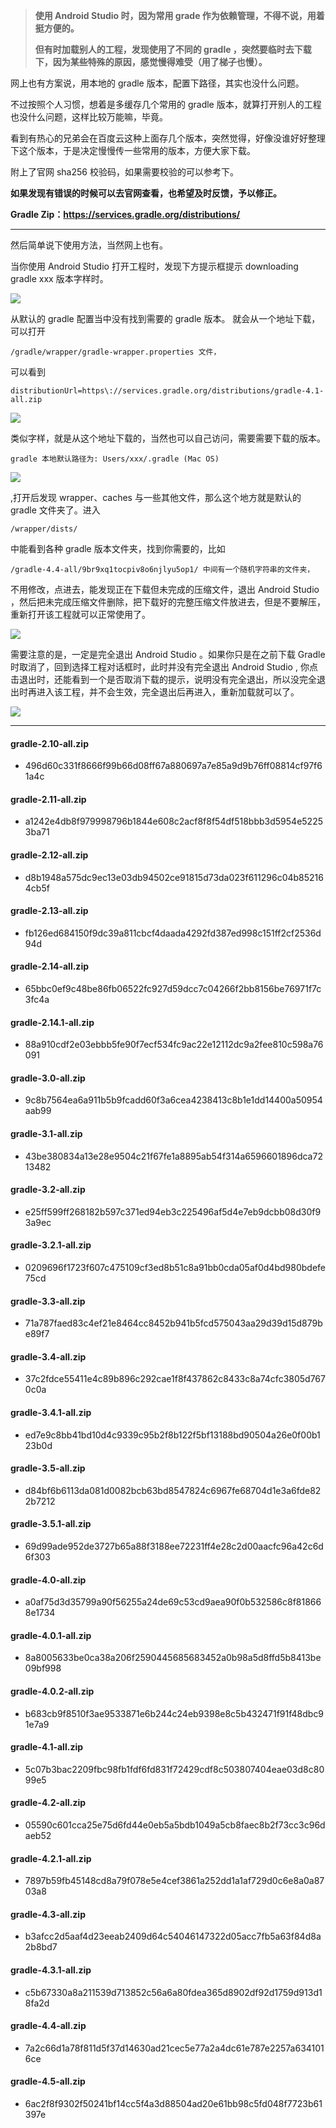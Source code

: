 > **使用 Android Studio 时，因为常用 grade 作为依赖管理，不得不说，用着挺方便的。**
>
> **但有时加载别人的工程，发现使用了不同的 gradle ，突然要临时去下载下，因为某些特殊的原因，感觉慢得难受（用了梯子也慢）。**

网上也有方案说，用本地的 gradle 版本，配置下路径，其实也没什么问题。

不过按照个人习惯，想着是多缓存几个常用的 gradle 版本，就算打开别人的工程也没什么问题，这样比较万能嘛，毕竟。

看到有热心的兄弟会在百度云这种上面存几个版本，突然觉得，好像没谁好好整理下这个版本，于是决定慢慢传一些常用的版本，方便大家下载。

附上了官网 sha256 校验码，如果需要校验的可以参考下。

**如果发现有错误的时候可以去官网查看，也希望及时反馈，予以修正。**

**Gradle Zip：https://services.gradle.org/distributions/**

---

然后简单说下使用方法，当然网上也有。

当你使用 Android Studio 打开工程时，发现下方提示框提示 downloading gradle xxx 版本字样时。

![](https://github.com/RamboPan/gradle_download/blob/master/Image/gradle_downloading.png)

从默认的 gradle 配置当中没有找到需要的 gradle 版本。
就会从一个地址下载，可以打开 

    /gradle/wrapper/gradle-wrapper.properties 文件，
  
可以看到 

    distributionUrl=https\://services.gradle.org/distributions/gradle-4.1-all.zip
  
![](https://github.com/RamboPan/gradle_download/blob/master/Image/gradle_check.png)

类似字样，就是从这个地址下载的，当然也可以自己访问，需要需要下载的版本。

    gradle 本地默认路径为: Users/xxx/.gradle (Mac OS)

![](https://github.com/RamboPan/gradle_download/blob/master/Image/gradle_home.png)

,打开后发现 wrapper、caches 与一些其他文件，那么这个地方就是默认的 gradle 文件夹了。进入 

    /wrapper/dists/ 
    
中能看到各种 gradle 版本文件夹，找到你需要的，比如 

    /gradle-4.4-all/9br9xq1tocpiv8o6njlyu5op1/ 中间有一个随机字符串的文件夹，
    
不用修改，点进去，能发现正在下载但未完成的压缩文件，退出 Android Studio ，然后把未完成压缩文件删除，把下载好的完整压缩文件放进去，但是不要解压，
重新打开该工程就可以正常使用了。

![](https://github.com/RamboPan/gradle_download/blob/master/Image/gradle_unfinish_zip.png)

需要注意的是，一定是完全退出 Android Studio 。如果你只是在之前下载 Gradle 时取消了，回到选择工程对话框时，此时并没有完全退出 Android Studio ,
你点击退出时，还能看到一个是否取消下载的提示，说明没有完全退出，所以没完全退出时再进入该工程，并不会生效，完全退出后再进入，重新加载就可以了。

![](https://github.com/RamboPan/gradle_download/blob/master/Image/gradle_exit.png)

---

#### gradle-2.10-all.zip
- 496d60c331f8666f99b66d08ff67a880697a7e85a9d9b76ff08814cf97f61a4c

#### gradle-2.11-all.zip
- a1242e4db8f979998796b1844e608c2acf8f8f54df518bbb3d5954e52253ba71

#### gradle-2.12-all.zip
- d8b1948a575dc9ec13e03db94502ce91815d73da023f611296c04b852164cb5f

#### gradle-2.13-all.zip
- fb126ed684150f9dc39a811cbcf4daada4292fd387ed998c151ff2cf2536d94d

#### gradle-2.14-all.zip
- 65bbc0ef9c48be86fb06522fc927d59dcc7c04266f2bb8156be76971f7c3fc4a

#### gradle-2.14.1-all.zip
- 88a910cdf2e03ebbb5fe90f7ecf534fc9ac22e12112dc9a2fee810c598a76091

#### gradle-3.0-all.zip
- 9c8b7564ea6a911b5b9fcadd60f3a6cea4238413c8b1e1dd14400a50954aab99

#### gradle-3.1-all.zip
- 43be380834a13e28e9504c21f67fe1a8895ab54f314a6596601896dca7213482

#### gradle-3.2-all.zip
- e25ff599ff268182b597c371ed94eb3c225496af5d4e7eb9dcbb08d30f93a9ec

#### gradle-3.2.1-all.zip
- 0209696f1723f607c475109cf3ed8b51c8a91bb0cda05af0d4bd980bdefe75cd

#### gradle-3.3-all.zip
- 71a787faed83c4ef21e8464cc8452b941b5fcd575043aa29d39d15d879be89f7

#### gradle-3.4-all.zip
- 37c2fdce55411e4c89b896c292cae1f8f437862c8433c8a74cfc3805d7670c0a

#### gradle-3.4.1-all.zip
- ed7e9c8bb41bd10d4c9339c95b2f8b122f5bf13188bd90504a26e0f00b123b0d

#### gradle-3.5-all.zip
- d84bf6b6113da081d0082bcb63bd8547824c6967fe68704d1e3a6fde822b7212

#### gradle-3.5.1-all.zip
- 69d99ade952de3727b65a88f3188ee72231ff4e28c2d00aacfc96a42c6d6f303

#### gradle-4.0-all.zip
- a0af75d3d35799a90f56255a24de69c53cd9aea90f0b532586c8f818668e1734

#### gradle-4.0.1-all.zip
- 8a8005633be0ca38a206f2590445685683452a0b98a5d8ffd5b8413be09bf998

#### gradle-4.0.2-all.zip
- b683cb9f8510f3ae9533871e6b244c24eb9398e8c5b432471f91f48dbc91e7a9

#### gradle-4.1-all.zip
- 5c07b3bac2209fbc98fb1fdf6fd831f72429cdf8c503807404eae03d8c8099e5

#### gradle-4.2-all.zip
- 05590c601cca25e75d6fd44e0eb5a5bdb1049a5cb8faec8b2f73cc3c96daeb52

#### gradle-4.2.1-all.zip
- 7897b59fb45148cd8a79f078e5e4cef3861a252dd1a1af729d0c6e8a0a8703a8

#### gradle-4.3-all.zip                
- b3afcc2d5aaf4d23eeab2409d64c54046147322d05acc7fb5a63f84d8a2b8bd7

#### gradle-4.3.1-all.zip
- c5b67330a8a211539d713852c56a6a80fdea365d8902df92d1759d913d18fa2d

#### gradle-4.4-all.zip
- 7a2c66d1a78f811d5f37d14630ad21cec5e77a2a4dc61e787e2257a6341016ce

#### gradle-4.5-all.zip
- 6ac2f8f9302f50241bf14cc5f4a3d88504ad20e61bb98c5fd048f7723b61397e

